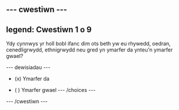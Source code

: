 --- cwestiwn ---
---
legend: Cwestiwn 1 o 9
---

Ydy cynnwys yr holl bobl ifanc dim ots beth yw eu rhywedd, oedran, cenedligrwydd, ethnigrwydd neu gred yn ymarfer da ynteu'n ymarfer gwael?

--- dewisiadau ---
- (x) Ymarfer da

- ( ) Ymarfer gwael --- /choices ---

--- /cwestiwn ---

